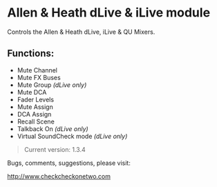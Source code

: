 # Allen & Heath dLive & iLive module

Controls the Allen & Heath dLive, iLive & QU Mixers.

## Functions:


* Mute Channel
* Mute FX Buses
* Mute Group *(dLive only)*
* Mute DCA
* Fader Levels
* Mute Assign
* DCA Assign
* Recall Scene
* Talkback On *(dLive only)*
* Virtual SoundCheck mode *(dLive only)*

> Current version: 1.3.4

Bugs, comments, suggestions, please visit:

http://www.checkcheckonetwo.com